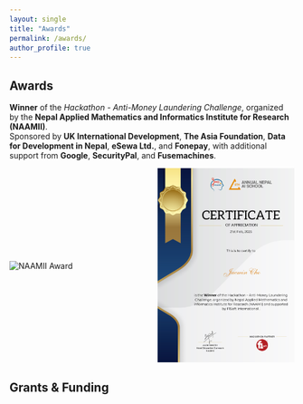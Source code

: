 ```yaml
---
layout: single
title: "Awards"
permalink: /awards/
author_profile: true
---
```


## Awards

**Winner** of the *Hackathon - Anti-Money Laundering Challenge*, organized by the **Nepal Applied Mathematics and Informatics Institute for Research (NAAMII)**.  
Sponsored by **UK International Development**, **The Asia Foundation**, **Data for Development in Nepal**, **eSewa Ltd.**, and **Fonepay**, with additional support from **Google**, **SecurityPal**, and **Fusemachines**.

<div style="display: flex; justify-content: space-between; align-items: center; gap: 20px;">
  <div style="flex: 1;">
    <img src="/images/NAAMII.PNG" alt="NAAMII Award" style="width: 100%; height: auto;">
  </div>
  <div style="flex: 1;">
    <img src="/images/Certificate.png" alt="Certificate" style="width: 100%; height: auto;">
  </div>
</div>

## Grants & Funding

